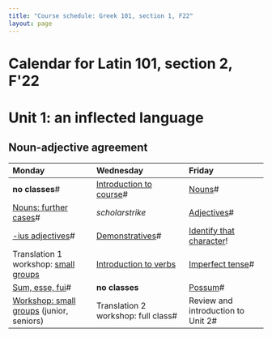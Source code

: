 ```yaml
---
title: "Course schedule: Greek 101, section 1, F22"
layout: page
---
```


# Calendar for Latin 101, section 2, F'22

# Unit 1: an inflected language

## Noun-adjective agreement

| Monday | Wednesday | Friday |
| :--- | :--- | :--- |
| **no classes**# | [Introduction to course](../../../assignments/intro/)# | [Nouns](../../../assignments/nouns/)# |
| [Nouns: further cases](../../../assignments/nouns2/)# | *scholarstrike* | [Adjectives](../../../assignments/adjectives/)# |
| [-ius adjectives](../../../assignments/adjectives-ius/)# | [Demonstratives](../../../assignments/demonstratives/)# | [Identify that character](../../../assignments/prosopography/)! |
| Translation 1 workshop: [small groups](../../../assignments/xlateworkshop1/) | [Introduction to verbs](../../../assignments/verbs/) | [Imperfect tense](../../../assignments/imperfect/)# |
| [Sum, esse, fui](../../../assignments/sum/)# | **no classes** | [Possum](../../../assignments/possum/)# |
| [Workshop: small groups](../../../assignments/workshop2/) (junior, seniors) | Translation 2 workshop: full class# | Review and introduction to Unit 2# |